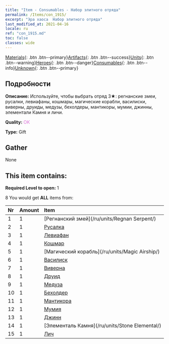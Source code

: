 ```yaml
---
title: "Item - Consumables - Набор элитного отряда"
permalink: /Items/con_1915/
excerpt: "Эра хаоса  Набор элитного отряда"
last_modified_at: 2021-04-16
locale: ru
ref: "con_1915.md"
toc: false
classes: wide
---
```

 [Materials](/ru/Items/){: .btn .btn--primary}[Artifacts](/ru/Items/Artifacts/){: .btn .btn--success}[Units](/ru/Items/Units/){: .btn .btn--warning}[Heroes](/ru/Items/Heroes/){: .btn .btn--danger}[Consumables](/ru/Items/Consumables/){: .btn .btn--info}[Unknown](/ru/Items/Unknown/){: .btn .btn--primary}

## Подробности
 **Описание:** Используйте, чтобы выбрать отряд 3★: регнанские змеи, русалки, левиафаны, кошмары, магические корабли, василиски, виверны, друиды, медузы, бехолдеры, мантикоры, мумии, джинны, элементали Камня и личи.

 **Quality:** <span style="color: #DA70D6">OK</span>

 **Type:** Gift

## Gather

  None

## This item contains:

 **Required Level to open:** 1

 8 You would get **ALL** items  from:

  | Nr | Amount |     Item    |
  |:---|:-------|:------------|
  | 1 | 1 | [Регнанский змей](/ru/units/Regnan Serpent/) |  | 
  | 2 | 1 | [Русалка](/ru/units/Mermaid/) |  | 
  | 3 | 1 | [Левиафан](/ru/units/Revyaratan/) |  | 
  | 4 | 1 | [Кошмар](/ru/units/Nightmare/) |  | 
  | 5 | 1 | [Магический корабль](/ru/units/Magic Airship/) |  | 
  | 6 | 1 | [Василиск](/ru/units/Basilisk/) |  | 
  | 7 | 1 | [Виверна](/ru/units/Wyvern/) |  | 
  | 8 | 1 | [Друид](/ru/units/Druid/) |  | 
  | 9 | 1 | [Медуза](/ru/units/Medusa/) |  | 
  | 10 | 1 | [Бехолдер](/ru/units/Beholder/) |  | 
  | 11 | 1 | [Мантикора](/ru/units/Manticore/) |  | 
  | 12 | 1 | [Мумия](/ru/units/Mummy/) |  | 
  | 13 | 1 | [Джинн](/ru/units/Genie/) |  | 
  | 14 | 1 | [Элементаль Камня](/ru/units/Stone Elemental/) |  | 
  | 15 | 1 | [Лич](/ru/units/Lich/) |  | 
